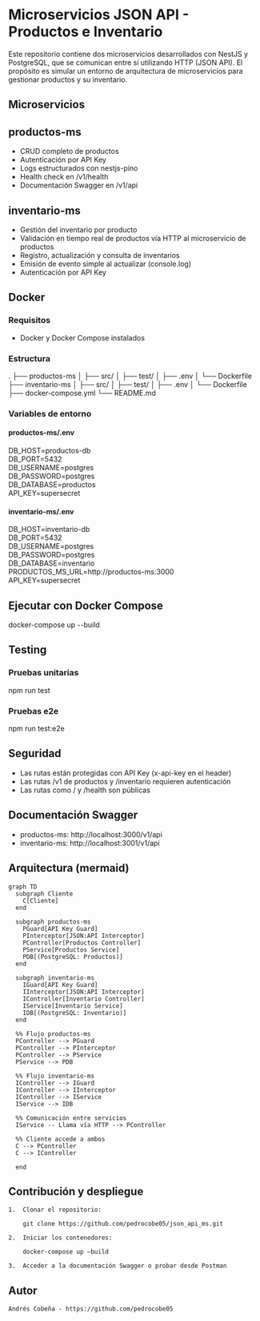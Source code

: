 # Microservicios JSON API - Productos e Inventario

Este repositorio contiene dos microservicios desarrollados con NestJS y PostgreSQL, que se comunican entre sí utilizando HTTP (JSON API). El propósito es simular un entorno de arquitectura de microservicios para gestionar productos y su inventario.

## Microservicios

## productos-ms

- CRUD completo de productos
- Autenticación por API Key
- Logs estructurados con nestjs-pino
- Health check en /v1/health
- Documentación Swagger en /v1/api

## inventario-ms

- Gestión del inventario por producto
- Validación en tiempo real de productos vía HTTP al microservicio de productos
- Registro, actualización y consulta de inventarios
- Emisión de evento simple al actualizar (console.log)
- Autenticación por API Key

## Docker

### Requisitos

- Docker y Docker Compose instalados

### Estructura

.
├── productos-ms
│   ├── src/
│   ├── test/
│   ├── .env
│   └── Dockerfile
├── inventario-ms
│   ├── src/
│   ├── test/
│   ├── .env
│   └── Dockerfile
├── docker-compose.yml
└── README.md

### Variables de entorno

#### productos-ms/.env

DB_HOST=productos-db  
DB_PORT=5432  
DB_USERNAME=postgres  
DB_PASSWORD=postgres  
DB_DATABASE=productos  
API_KEY=supersecret  

#### inventario-ms/.env

DB_HOST=inventario-db  
DB_PORT=5432  
DB_USERNAME=postgres  
DB_PASSWORD=postgres  
DB_DATABASE=inventario  
PRODUCTOS_MS_URL=http://productos-ms:3000  
API_KEY=supersecret  

## Ejecutar con Docker Compose

docker-compose up --build

## Testing

### Pruebas unitarias

npm run test

### Pruebas e2e

npm run test:e2e

## Seguridad

- Las rutas están protegidas con API Key (x-api-key en el header)
- Las rutas /v1 de productos y /inventario requieren autenticación
- Las rutas como / y /health son públicas

## Documentación Swagger

- productos-ms: http://localhost:3000/v1/api
- inventario-ms: http://localhost:3001/v1/api

## Arquitectura (mermaid)

```mermaid
graph TD
  subgraph Cliente
    C[Cliente]
  end

  subgraph productos-ms
    PGuard[API Key Guard]
    PInterceptor[JSON:API Interceptor]
    PController[Productos Controller]
    PService[Productos Service]
    PDB[(PostgreSQL: Productos)]
  end

  subgraph inventario-ms
    IGuard[API Key Guard]
    IInterceptor[JSON:API Interceptor]
    IController[Inventario Controller]
    IService[Inventario Service]
    IDB[(PostgreSQL: Inventario)]
  end

  %% Flujo productos-ms
  PController --> PGuard
  PController --> PInterceptor
  PController --> PService
  PService --> PDB

  %% Flujo inventario-ms
  IController --> IGuard
  IController --> IInterceptor
  IController --> IService
  IService --> IDB

  %% Comunicación entre servicios
  IService -- Llama vía HTTP --> PController

  %% Cliente accede a ambos
  C --> PController
  C --> IController

  end
  ```

## Contribución y despliegue
	1.	Clonar el repositorio:
        
        git clone https://github.com/pedrocobe05/json_api_ms.git
	
    2.	Iniciar los contenedores:
        
        docker-compose up –build
	
    3.	Acceder a la documentación Swagger o probar desde Postman

## Autor

    Andrés Cobeña - https://github.com/pedrocobe05